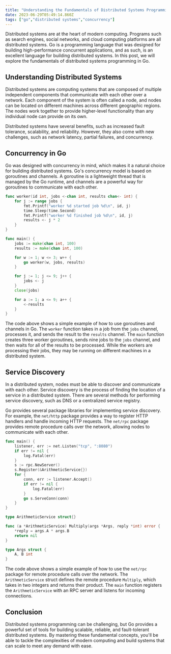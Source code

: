 ```yaml
---
title: "Understanding the Fundamentals of Distributed Systems Programming in Go"
date: 2023-06-29T05:49:14.860Z
tags: ["go","distributed systems","concurrency"]
---
```



Distributed systems are at the heart of modern computing. Programs such as search engines, social networks, and cloud computing platforms are all distributed systems. Go is a programming language that was designed for building high-performance concurrent applications, and as such, is an excellent language for building distributed systems. In this post, we will explore the fundamentals of distributed systems programming in Go.

## Understanding Distributed Systems

Distributed systems are computing systems that are composed of multiple independent components that communicate with each other over a network. Each component of the system is often called a node, and nodes can be located on different machines across different geographic regions. The nodes work together to provide higher-level functionality than any individual node can provide on its own.

Distributed systems have several benefits, such as increased fault tolerance, scalability, and reliability. However, they also come with new challenges, such as network latency, partial failures, and concurrency.

## Concurrency in Go

Go was designed with concurrency in mind, which makes it a natural choice for building distributed systems. Go's concurrency model is based on goroutines and channels. A goroutine is a lightweight thread that is managed by the Go runtime, and channels are a powerful way for goroutines to communicate with each other.

```go
func worker(id int, jobs <-chan int, results chan<- int) {
    for j := range jobs {
        fmt.Printf("worker %d started job %d\n", id, j)
        time.Sleep(time.Second)
        fmt.Printf("worker %d finished job %d\n", id, j)
        results <- j * 2
    }
}

func main() {
    jobs := make(chan int, 100)
    results := make(chan int, 100)

    for w := 1; w <= 3; w++ {
        go worker(w, jobs, results)
    }

    for j := 1; j <= 9; j++ {
        jobs <- j
    }
    close(jobs)

    for a := 1; a <= 9; a++ {
        <-results
    }
}
```

The code above shows a simple example of how to use goroutines and channels in Go. The `worker` function takes in a job from the `jobs` channel, processes it, and sends the result to the `results` channel. The `main` function creates three worker goroutines, sends nine jobs to the `jobs` channel, and then waits for all of the results to be processed. While the workers are processing their jobs, they may be running on different machines in a distributed system.

## Service Discovery

In a distributed system, nodes must be able to discover and communicate with each other. Service discovery is the process of finding the location of a service in a distributed system. There are several methods for performing service discovery, such as DNS or a centralized service registry.

Go provides several package libraries for implementing service discovery. For example, the `net/http` package provides a way to register HTTP handlers and handle incoming HTTP requests. The `net/rpc` package provides remote procedure calls over the network, allowing nodes to communicate with each other.

```go
func main() {
    listener, err := net.Listen("tcp", ":8080")
    if err != nil {
        log.Fatal(err)
    }
    s := rpc.NewServer()
    s.Register(&ArithmeticService{})
    for {
        conn, err := listener.Accept()
        if err != nil {
            log.Fatal(err)
        }
        go s.ServeConn(conn)
    }
}

type ArithmeticService struct{}

func (a *ArithmeticService) Multiply(args *Args, reply *int) error {
    *reply = args.A * args.B
    return nil
}

type Args struct {
    A, B int
}
```

The code above shows a simple example of how to use the `net/rpc` package for remote procedure calls over the network. The `ArithmeticService` struct defines the remote procedure `Multiply`, which takes in two integers and returns their product. The `main` function registers the `ArithmeticService` with an RPC server and listens for incoming connections.

## Conclusion

Distributed systems programming can be challenging, but Go provides a powerful set of tools for building scalable, reliable, and fault-tolerant distributed systems. By mastering these fundamental concepts, you'll be able to tackle the complexities of modern computing and build systems that can scale to meet any demand with ease.
